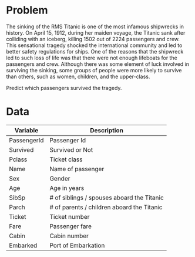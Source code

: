 # Problem
The sinking of the RMS Titanic is one of the most infamous shipwrecks in history. 
On April 15, 1912, during her maiden voyage, the Titanic sank after colliding with an iceberg, killing 1502 out of 2224 passengers and crew.
This sensational tragedy shocked the international community and led to better safety regulations for ships.
One of the reasons that the shipwreck led to such loss of life was that there were not enough lifeboats for the passengers and crew. 
Although there was some element of luck involved in surviving the sinking, some groups of people were more likely to survive than others, 
such as women, children, and the upper-class.

Predict which passengers survived the tragedy.

# Data
  
| Variable | Description |
|----------|-------------|
| PassengerId | Passenger Id |
| Survived | Survived or Not |
| Pclass | Ticket class |
| Name | Name of passenger |
| Sex | Gender |
| Age | Age in years |
| SibSp | # of siblings / spouses aboard the Titanic |
| Parch | # of parents / children aboard the Titanic |
| Ticket | Ticket number |
| Fare | Passenger fare |
| Cabin | Cabin number |
| Embarked | Port of Embarkation |
